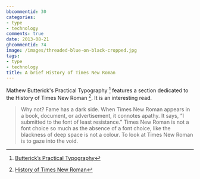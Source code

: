 ```yaml
---
bbcommentid: 30
categories:
- type
- technology
comments: true
date: 2013-08-21
ghcommentid: 74
image: /images/threaded-blue-on-black-cropped.jpg
tags:
- type
- technology
title: A brief History of Times New Roman
---
```


Mathew Butterick's Practical Typography [^1] features a section dedicated to the History of Times New Roman [^2]. It is an interesting read.

> Why not? Fame has a dark side. When Times New Roman appears in a book, document, or advertisement, it connotes apathy. It says, “I submitted to the font of least resistance.” Times New Roman is not a font choice so much as the absence of a font choice, like the blackness of deep space is not a colour. To look at Times New Roman is to gaze into the void.

[^1]: [Butterick’s Practical Typography](http://practicaltypography.com/index.html)
[^2]: [History of Times New Roman](http://practicaltypography.com/times-new-roman.html)